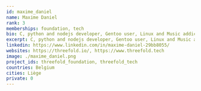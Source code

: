 ```yaml
---
id: maxime_daniel
name: Maxime Daniel
rank: 3
memberships: foundation, tech
bio: C, python and nodejs developer, Gentoo user, Linux and Music addict
excerpt: C, python and nodejs developer, Gentoo user, Linux and Music addict
linkedin: https://www.linkedin.com/in/maxime-daniel-29bb8055/
websites: https://threefold.io/, https://www.threefold.tech
image: ./maxime_daniel.png
project_ids: threefold_foundation, threefold_tech
countries: Belgium
cities: Liège
private: 0
---
```

